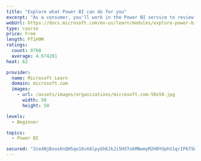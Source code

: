 ```yaml
---
title: "Explore what Power BI can do for you"
excerpt: "As a consumer, you'll work in the Power BI service to review and interact with content that has been shared with you. This module provides the foundational information that you need to work effectively in the Power BI service."
webUrl: https://docs.microsoft.com/en-us/learn/modules/explore-power-bi-service/
type: course
price: Free
length: PT1H9M
ratings:
  count: 8760
  average: 4.674201
heat: 62

provider:
  name: Microsoft Learn
  domain: microsoft.com
  images:
    - url: /assets/images/organizations/microsoft.com-50x50.jpg
      width: 50
      height: 50

levels:
  - Beginner

topics:
  - Power BI

secured: "2ce4NjBxosKnQH5qe16vXAlpyGhKJkJi5HSTokMNwmyM2H0YUphV1qrIP67SWwRYGSROdECXpD3Q+5D9VMu3jXNBUhrk3QIckXmuNzuqM6O/G3jwGYPfwTjPRRJShDf/yYziUr0fOwDiNaj2quy67esMJRV7OXVvzH2LYTtdjpWzNXAiAb5hUPbFEcZ1eUwPlqCdjMlBGwFApTQa5mDt3u/WVUX976nP5DYSAJa2P7Rxdqxp4U5hnZqXT9f8rrDbj/rdXbObcE8W4zNRugnii2of+zyZ30thRFZOu567bThibBq6qesRu2iQn1vJFMfXvCV12yzugE27oOe5w6/hz0qkje9EBJ9uo8AeeCWcDmJwNuSxwcl6ZDIg7IbLsl5zTZPFbBOxD6jDRN20tqqMNJiMmUzXoHTfwkjx8RF+Q/Y=;Fos+wWJTOhhD3f7tJSB29g=="
---
```


